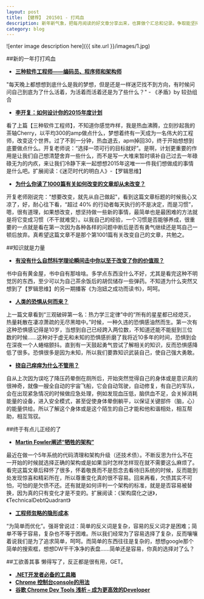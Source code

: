 ```yaml
---
layout: post
title: 【健荐】 201501 - 打鸡血
description: 新年新气象，把每月阅读的好文章分享出来，也算做个汇总和记录。争取能坚持下来，内容和评论很主观，一月份就先来打打鸡血~
category: blog
---
```

![enter image description here]({{ site.url }}/images/1.jpg)

##新的一年打打鸡血

*  **[三种软件工程师——编码员、程序师和架构师](http://www.techug.com/3-kind-of-software-engineer)**

  "每天晚上都想想到底什么是我的梦想，但是还是一样迷茫找不到方向，有时候问问自己到底为了什么活着，为活着而活着还是为了些什么？" - 《矛盾》by 较劲组合

*  **[李开复：如何设计你的2015年度计划](http://www.techug.com/li-kaifu-2015-new-plan)**

  看了上篇【三种软件工程师】，不知道你感觉咋样，我是热血沸腾，立刻抄起我的茶轴Cherry，以平均300的amp做点什么，梦想着终有一天成为一名伟大的工程师，改变这个世界。过了不到一分钟，热血退去，apm掉回30，终于开始想想到底要做点什么。开复老师说：“选择一项可行的目标就好”。是啊，计划更重要的作用是让我们自己想清楚舍弃一些什么，而不是写一大堆来暂时填补自己过去一年碌碌无为的内疚，来让我们冷静下来一起想想2015年这唯一一件我们想做成的事情是什么吧。扩展阅读：《迷茫时代的明白人》-【罗辑思维】

*  **[为什么你读了1000篇有关如何改变的文章却从未改变？](http://www.36kr.com/p/218404.html)**

  开复老师刚说完：“想要改变，就先从自己做起"，看到这篇文章标题的时候我心又凉了，好，耐心往下看，“超过 40% 的行动者每天执行的不是决定，而是习惯”，嗯，很有道理，如果想改变，想坚持做一些新的事情，最简单也是最困难的方法就是将它变成习惯（不干就难受）。以我自己的经验，一个习惯是否能够养成，很重要的一点就是看在第一次因为各种各样的问题中断后是否有勇气继续还是骂自己一顿后放弃。真希望这篇文章不是那个第1001篇有关改变自己的文章，共勉之。

##知识就是力量
*  **[有没有什么自然科学理论瞬间击中你以至于改变了你的价值观？](http://www.zhihu.com/question/27341806/answer/36846765)**

  书中自有黄金屋，书中自有那啥啥。多学点东西没什么不好，尤其是看完这种不明觉厉的东西，至少可以为自己茶余饭后的胡侃储存一些弹药。不知道为什么突然又想到了【罗辑思维】的另一期播客《为泡妞之成功而读书》，呵呵。

*  **[人类的恐惧从何而来？](http://www.zhihu.com/question/27420294/answer/37245076?utm_campaign=rss&utm_medium=rss&utm_source=rss&utm_content=title)**

  上一篇文章看到“三观破碎第一名：热力学三定律”中的“所有的星星都已经熄灭，热量耗散在凄凉萧疏的无尽黑暗中。”时候，一种久违的恐惧感油然而生。第一次有这种恐惧感记得是10岁，当想到自己已经跨入两位数，不知道还能不能挺到三位数的时候……这种对于虚无和未知的恐惧感折磨了我将近10多年的时间，恐惧到会在深夜一个人蜷缩颤抖。直到有一天鼓起勇气尝试了解相关的知识，反而恐惧感降低了很多。恐惧很多是因为未知，所以我们要靠知识武装自己，使自己强大勇敢。

*  **[挠自己痒痒为什么不管用？](http://www.guokr.com/article/439824/)**

  自从上次因为误吃了降压药晕倒在厕所后，开始突然觉得自己的身体或是意识真的很神奇，就像一艘全自动的宇宙飞船，它会自动驾驶，自动修复，有自己的军队，会在出现紧急情况的时候做应急处理，例如发现血压低，脑供血不足，会关掉消耗能量的设备，进入安全模式，甚至促使身体晕倒躺平，以保证关键部件（脑，心）的能量供给。所以了解这个身体或是这个陌生的自己才能和他和谐相处，相互帮助，相互驾驭。



##终于有点儿正经的了

*  **[Martin Fowler阐述“牺牲的架构”](http://www.infoq.com/cn/news/2014/11/sacrificial-architecture)**

  最近在做一个5年系统的代码清理和架构升级（还技术债）。不断反思为什么不在一开始的时候就选择正确的架构或是如果当时怎样怎样现在就不需要这么麻烦了。看完这篇文章后释怀了很多，怀着敬畏而不是怨念去看待旧系统的时候，反而能到处发现惊喜和精彩所在，所以尊重变化真的很不容易。回来再看，欠债其实不可怕，可怕的是欠债不还。还有就是如何评判一个架构的标准，就是是否容易被替换，因为真的只有变化才是不变的。扩展阅读：《架构腐化之谜》，《TechnicalDebtQuadrant》

*  **[工程师忽略的隐形成本](http://kb.cnblogs.com/page/512323/)**

  “为简单而优化”。强哥曾说过：简单的反义词是复杂，容易的反义词才是困难；简单不等于容易，复杂也不等于困难。所以我们经常为了容易选择了复杂，反而嚷嚷着说我们是为了追求简单，呵呵。而简单的东西往往是复杂的，想想google那个简单的搜索框，想想DW干干净净的表盘……简单还是容易，你真的选择对了么？


##工欲善其事
懒得写了，反正都是很有用，GET。

*  **[.NET开发者必备的工具箱](http://www.iteye.com/news/30169)**  
*  **[Chrome 控制台console的用法](http://www.iteye.com/news/30093)**  
*  **[谷歌 Chrome Dev Tools 浅析 – 成为更高效的Developer](http://www.iteye.com/news/30101)**

